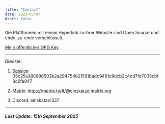 ```yaml
---
title: "Contact"
date: 2023-03-07
draft: false
---
```


Die Plattformen mit einem Hyperlink zu ihrer Website sind Open Source und ende-zu-ende verschlüsselt.

[Mein öffentlicher GPG Key](../gpg)
***
Dienste:

1. [Session](https://getsession.org/): 05c25a389698503b2a294754b21561badc9491c9dcb2c4dd7fd7035cbf3c6fa047

2. [Matrix](https://matrix.org): https://matrix.to/#/@einskatze:matrix.org

3. Discord: einskatze1337
***

##### Last Update: 15th September 2025
